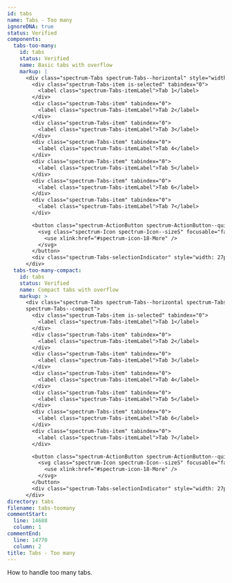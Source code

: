 ```yaml
---
id: tabs
name: Tabs - Too many
ignoreDNA: true
status: Verified
components:
  tabs-too-many:
    id: tabs
    status: Verified
    name: Basic tabs with overflow
    markup: |
      <div class="spectrum-Tabs spectrum-Tabs--horizontal" style="width: 409px">
        <div class="spectrum-Tabs-item is-selected" tabindex="0">
          <label class="spectrum-Tabs-itemLabel">Tab 1</label>
        </div>
        <div class="spectrum-Tabs-item" tabindex="0">
          <label class="spectrum-Tabs-itemLabel">Tab 2</label>
        </div>
        <div class="spectrum-Tabs-item" tabindex="0">
          <label class="spectrum-Tabs-itemLabel">Tab 3</label>
        </div>
        <div class="spectrum-Tabs-item" tabindex="0">
          <label class="spectrum-Tabs-itemLabel">Tab 4</label>
        </div>
        <div class="spectrum-Tabs-item" tabindex="0">
          <label class="spectrum-Tabs-itemLabel">Tab 5</label>
        </div>
        <div class="spectrum-Tabs-item" tabindex="0">
          <label class="spectrum-Tabs-itemLabel">Tab 6</label>
        </div>
        <div class="spectrum-Tabs-item" tabindex="0">
          <label class="spectrum-Tabs-itemLabel">Tab 7</label>
        </div>

        <button class="spectrum-ActionButton spectrum-ActionButton--quiet">
          <svg class="spectrum-Icon spectrum-Icon--sizeS" focusable="false" aria-hidden="true">
            <use xlink:href="#spectrum-icon-18-More" />
          </svg>
        </button>
        <div class="spectrum-Tabs-selectionIndicator" style="width: 27px; left: 0px;"></div>
      </div>
  tabs-too-many-compact:
    id: tabs
    status: Verified
    name: Compact tabs with overflow
    markup: >
      <div class="spectrum-Tabs spectrum-Tabs--horizontal spectrum-Tabs--quiet
      spectrum-Tabs--compact">
        <div class="spectrum-Tabs-item is-selected" tabindex="0">
          <label class="spectrum-Tabs-itemLabel">Tab 1</label>
        </div>
        <div class="spectrum-Tabs-item" tabindex="0">
          <label class="spectrum-Tabs-itemLabel">Tab 2</label>
        </div>
        <div class="spectrum-Tabs-item" tabindex="0">
          <label class="spectrum-Tabs-itemLabel">Tab 3</label>
        </div>
        <div class="spectrum-Tabs-item" tabindex="0">
          <label class="spectrum-Tabs-itemLabel">Tab 4</label>
        </div>
        <div class="spectrum-Tabs-item" tabindex="0">
          <label class="spectrum-Tabs-itemLabel">Tab 5</label>
        </div>
        <div class="spectrum-Tabs-item" tabindex="0">
          <label class="spectrum-Tabs-itemLabel">Tab 6</label>
        </div>
        <div class="spectrum-Tabs-item" tabindex="0">
          <label class="spectrum-Tabs-itemLabel">Tab 7</label>
        </div>

        <button class="spectrum-ActionButton spectrum-ActionButton--quiet">
          <svg class="spectrum-Icon spectrum-Icon--sizeS" focusable="false" aria-hidden="true">
            <use xlink:href="#spectrum-icon-18-More" />
          </svg>
        </button>
        <div class="spectrum-Tabs-selectionIndicator" style="width: 27px; left: 0px;"></div>
      </div>
directory: tabs
filename: tabs-toomany
commentStart:
  line: 14688
  column: 1
commentEnd:
  line: 14770
  column: 2
title: Tabs - Too many
---
```

How to handle too many tabs.